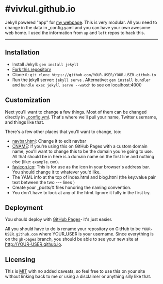 #vivkul.github.io
================

Jekyll powered "app" for [my webpage](http://vivkul.github.io/). This is very modular. All you need to change in the data in _config.yaml and you can have your own awesome web home. I used the information from `up` and `left` repos to hack this.

------------


## Installation

- Install Jekyll: `gem install jekyll`
- [Fork this repository](https://github.com/vivkul/vivkul.github.io/fork)
- Clone it: `git clone https://github.com/YOUR-USER/YOUR-USER.github.io`
- Run the jekyll server: `jekyll serve` . Alternative: `gem install bundler` and `bundle exec jekyll serve --watch` to see on localhost:4000



## Customization

Next you'll want to change a few things. Most of them can be changed directly in
[_config.yml](https://github.com/vivkul/vivkul.github.io/blob/master/_config.yml). That's
where we'll pull your name, Twitter username, and things like that.

There's a few other places that you'll want to change, too:

- [navbar.html](https://github.com/vivkul/vivkul.github.io/blob/master/_includes/navbar.html):
  Change it to edit navbar
- [CNAME](https://github.com/vivkul/vivkul.github.io/blob/master/CNAME): If you're using
  this on GitHub Pages with a custom domain name, you'll want to change this
  to be the domain you're going to use. All that should be in here is a
  domain name on the first line and nothing else (like: `example.com`).
- [favicon.ico](https://github.com/vivkul/vivkul.github.io/blob/master/favicon.ico): This
  is for use as the icon in your browser's
  address bar. You should change it to whatever you'd like.
- The YAML info at the top of index.html and blog.html (the key:value pair text between the two --- lines )
- Create your _posts/X files honoring the naming convention.
- You don't have to look at any of the html. Ignore it fully in the first try.

## Deployment

You should deploy with [GitHub Pages](http://pages.github.com)- it's just easier.

All you should have to do is rename your repository on GitHub to be
`YOUR-USER.github.com` where YOUR_USER is your username. Since everything is on the `gh-pages` branch, you
should be able to see your new site at <http://YOUR-USER.github.io>.

## Licensing

This is [MIT](https://github.com/vivkul/vivkul.github.io/blob/master/LICENSE) with no
added caveats, so feel free to use this on your site without linking back to
me or using a disclaimer or anything silly like that.
